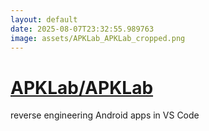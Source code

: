 ```yaml
---
layout: default
date: 2025-08-07T23:32:55.989763
image: assets/APKLab_APKLab_cropped.png
---
```


# [APKLab/APKLab](https://github.com/APKLab/APKLab)

reverse engineering Android apps in VS Code
